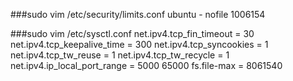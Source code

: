 ###sudo vim /etc/security/limits.conf 
	ubuntu 		-	nofile  	1006154

###sudo vim /etc/sysctl.conf
	net.ipv4.tcp_fin_timeout = 30
	net.ipv4.tcp_keepalive_time = 300
	net.ipv4.tcp_syncookies = 1
	net.ipv4.tcp_tw_reuse = 1
	net.ipv4.tcp_tw_recycle = 1
	net.ipv4.ip_local_port_range = 5000 65000
	fs.file-max = 8061540
